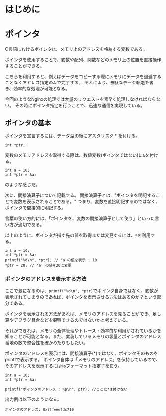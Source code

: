 # はじめに

# ポインタ

C言語におけるポインタは、メモリ上のアドレスを格納する変数である。

ポインタを使用することで、変数や配列、関数などのメモリ上の位置を直接操作することができる。

こちらを利用すると、例えばデータをコピーする際にメモリにデータを退避することなくアドレス指定のみで完了する。
それにより、無駄なデータ転送を省き、効率的な処理が可能となる。

今回のようなNginxの処理では大量のリクエストを素早く処理しなければならない。
その時にポインタ指定を行うことで、迅速な通信を実現している。


## ポインタの基本

ポインタを宣言するには、データ型の後にアスタリスク * を付ける。
```
int *ptr;
```

変数のメモリアドレスを取得する際は、数値変数(ポインタではない)に`&`を付ける。
```
int a = 10;
int *ptr = &a;
```
のような感じだ。

次に、間接演算子について記載する。
間接演算子とは、"ポインタを明記することで変数を表示されることである。"
つまり、変数を直接明記するのではなく、ポインタで間接的に明記する。

言葉の使い方的には、「ポインタを、変数の間接演算子として使う」といった言い方が適切である。

以上のように、ポインタが指す先の値を取得または変更するには、`*`を利用する。

```
int a = 10;
int *ptr = &a;
printf("%d\n", *ptr); // 'a'の値を表示 : 10
*ptr = 20; // 'a' の値を20に変更
```

### ポインタのアドレスを表示する方法

ここで気になるのは、`printf("%d\n", *ptr)`でポインタ自身ではなく、変数が表示されてしまうのであれば、ポインタを表示させる方法はあるのか？という部分である。

ポインタを表示される方法があれば、メモリのアドレスを見ることができ、足し算やデフラグ具合などを観察できるのではないかと考えている。

それができれば、メモリの全体管理やトレース・効率的な利用がされているかを知ることが可能となる。また、実装しているメモリの容量とポインタのアドレス番地の数で整合性を確かめたりもしたい。

ポインタのアドレスを表示には、間接演算子(*)ではなく、ポインタそのものをprintfで表示する。
ポインタ自体は「メモリのアドレス」を保持しているので、そのアドレスを表示するには`%p`フォーマット指定子を使う。

```
int a = 10;
int *ptr = &a;

printf("ポインタのアドレス : %p\n", ptr); //ここに*は付けない
```

出力例は以下のようになる。

```
ポインタのアドレス: 0x7ffeeefdc710
```
